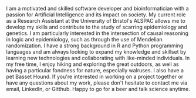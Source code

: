 I am a motivated and skilled software developer and bioinformatician with a passion for Artificial Intelligence and its impact on society. My current role as a Research Assistant at the University of Bristol's ALSPAC allows me to develop my skills and contribute to the study of scarring epidemiology and genetics. I am particularly interested in the intersection of causal reasoning in logic and epidemiology, such as through the use of Mendelian randomization. I have a strong background in R and Python programming languages and am always looking to expand my knowledge and skillset by learning new technologies and collaborating with like-minded individuals. In my free time, I enjoy hiking and exploring the great outdoors, as well as having a particular fondness for nature, especially walruses. I also have a pet Basset Hound. If you're interested in working on a project together or have any questions about my work, please don't hesitate to contact me via email, LinkedIn, or Gitthub. Happy to go for a beer and talk science anytime.

<!--
**samwalrus/samwalrus** is a ✨ _special_ ✨ repository because its `README.md` (this file) appears on your GitHub profile.

Here are some ideas to get you started:

- 🔭 I’m currently working on ...
- 🌱 I’m currently learning ...
- 👯 I’m looking to collaborate on ...
- 🤔 I’m looking for help with ...
- 💬 Ask me about ...
- 📫 How to reach me: ...
- 😄 Pronouns: ...
- ⚡ Fun fact: ...
-->
